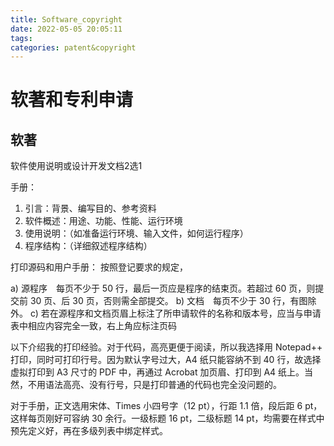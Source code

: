 ```yaml
---
title: Software_copyright
date: 2022-05-05 20:05:11
tags:
categories: patent&copyright
---
```

# 软著和专利申请

## 软著 
软件使用说明或设计开发文档2选1

手册：
1. 引言：背景、编写目的、参考资料
2. 软件概述：用途、功能、性能、运行环境
3. 使用说明：（如准备运行环境、输入文件，如何运行程序）
4. 程序结构：（详细叙述程序结构）

打印源码和用户手册：
按照登记要求的规定，

a) 源程序　每页不少于 50 行，最后一页应是程序的结束页。若超过 60 页，则提交前 30 页、后 30 页，否则需全部提交。
b) 文档　每页不少于 30 行，有图除外。
c) 若在源程序和文档页眉上标注了所申请软件的名称和版本号，应当与申请表中相应内容完全一致，右上角应标注页码

以下介绍我的打印经验。对于代码，高亮更便于阅读，所以我选择用 Notepad++ 打印，同时可打印行号。因为默认字号过大，A4 纸只能容纳不到 40 行，故选择虚拟打印到 A3 尺寸的 PDF 中，再通过 Acrobat 加页眉、打印到 A4 纸上。当然，不用语法高亮、没有行号，只是打印普通的代码也完全没问题的。

对于手册，正文选用宋体、Times 小四号字（12 pt），行距 1.1 倍，段后距 6 pt，这样每页刚好可容纳 30 余行。一级标题 16 pt，二级标题 14 pt，均需要在样式中预先定义好，再在多级列表中绑定样式。